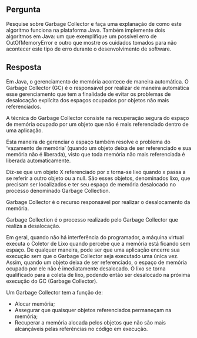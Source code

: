 ## Pergunta
Pesquise sobre Garbage Collector e faça uma explanação de como este algoritmo funciona na plataforma Java. Também implemente dois algoritmos em Java: um que exemplifique um possível erro de OutOfMemoryError e outro que mostre os cuidados tomados para não acontecer este tipo de erro durante o desenvolvimento de software.

## Resposta
Em Java, o gerenciamento de memória acontece de maneira automática. O Garbage Collector (GC) é o responsável por realizar de maneira automática esse gerenciamento que tem a finalidade de evitar os problemas de desalocação explícita dos espaços ocupados por objetos não mais referenciados.

A técnica do Garbage Collector consiste na recuperação segura do espaço de memória ocupado por um objeto que não é mais referenciado dentro de uma aplicação.

Esta maneira de gerenciar o espaço também resolve o problema do ‘vazamento de memória’ (quando um objeto deixa de ser referenciado e sua memória não é liberada), visto que toda memória não mais referenciada é liberada automaticamente.

Diz-se que um objeto X referenciado por x torna-se lixo quando x passa a se referir a outro objeto ou a null. São esses objetos, denominados lixo, que precisam ser localizados e ter seu espaço de memória desalocado no processo denominado Garbage Collection.

Garbage Collector é o recurso responsável por realizar o desalocamento da memória. 

Garbage Collection é o processo realizado pelo Garbage Collector que realiza a desalocação.

Em geral, quando não há interferência do programador, a máquina virtual executa o Coletor de Lixo quando percebe que a memória está ficando sem espaço. De qualquer maneira, pode ser que uma aplicação encerre sua execução sem que o Garbage Collector seja executado uma única vez. Assim, quando um objeto deixa de ser referenciado, o espaço de memória ocupado por ele não é imediatamente desalocado. O lixo se torna qualificado para a coleta de lixo, podendo então ser desalocado na próxima execução do GC (Garbage Collector).

Um Garbage Collector tem a função de:
* Alocar memória;
* Assegurar que quaisquer objetos referenciados permaneçam na memória;
* Recuperar a memória alocada pelos objetos que não são mais alcançáveis pelas referências no código em execução.